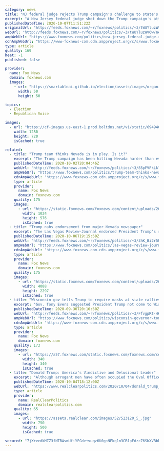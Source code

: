 ```yaml
---
category: news
title: "NJ federal judge rejects Trump campaign's challenge to state's mail-in voting plans"
excerpt: "A New Jersey federal judge shot down the Trump campaign's attempt to halt the state's new mail-in voting rules, including one that allows ballots to be counted two days after Election Day even if they do not have a postmark."
publishedDateTime: 2020-10-07T11:51:22Z
originalUrl: "http://feeds.foxnews.com/~r/foxnews/politics/~3/tWUYluzWV6w/new-jersey-federal-judge-rejects-trump-campaign-challenge-mail-in-voting-plans"
webUrl: "http://feeds.foxnews.com/~r/foxnews/politics/~3/tWUYluzWV6w/new-jersey-federal-judge-rejects-trump-campaign-challenge-mail-in-voting-plans"
ampWebUrl: "https://www.foxnews.com/politics/new-jersey-federal-judge-rejects-trump-campaign-challenge-mail-in-voting-plans.amp"
cdnAmpWebUrl: "https://www-foxnews-com.cdn.ampproject.org/c/s/www.foxnews.com/politics/new-jersey-federal-judge-rejects-trump-campaign-challenge-mail-in-voting-plans.amp"
type: article
quality: 169
heat: -1
published: false

provider:
  name: Fox News
  domain: foxnews.com
  images:
    - url: "https://smartableai.github.io/election/assets/images/organizations/foxnews.com-50x50.jpg"
      width: 50
      height: 50

topics:
  - Election
  - Republican Voice

images:
  - url: "https://cf-images.us-east-1.prod.boltdns.net/v1/static/694940094001/f649ad1a-9ba6-44cd-970c-48bc9d126fa8/348cd761-0cad-4fa4-aad8-207aba59edf8/1280x720/match/image.jpg"
    width: 1280
    height: 720
    isCached: true

related:
  - title: "Trump team thinks Nevada is in play. Is it?"
    excerpt: "The Trump campaign has been hitting Nevada harder than ever this election season, and they seem certain the state might be President Trump’s for the taking this November. "
    publishedDateTime: 2020-10-02T20:04:46Z
    webUrl: "http://feeds.foxnews.com/~r/foxnews/politics/~3/85pFVFkLklI/trump-team-thinks-nevada-is-in-play-is-it"
    ampWebUrl: "https://www.foxnews.com/politics/trump-team-thinks-nevada-is-in-play-is-it.amp"
    cdnAmpWebUrl: "https://www-foxnews-com.cdn.ampproject.org/c/s/www.foxnews.com/politics/trump-team-thinks-nevada-is-in-play-is-it.amp"
    type: article
    provider:
      name: Fox News
      domain: foxnews.com
    quality: 175
    images:
      - url: "https://static.foxnews.com/foxnews.com/content/uploads/2020/09/donald-trump-nevada-2-AP.jpg"
        width: 1024
        height: 576
        isCached: true
  - title: "Trump nabs endorsement from major Nevada newspaper"
    excerpt: "The Las Vegas Review-Journal endorsed President Trump’s reelection over the weekend. "
    publishedDateTime: 2020-10-06T19:15:50Z
    webUrl: "http://feeds.foxnews.com/~r/foxnews/politics/~3/3hK_Bi2r5UQ/las-vegas-review-journal-endorses-trump"
    ampWebUrl: "https://www.foxnews.com/politics/las-vegas-review-journal-endorses-trump.amp"
    cdnAmpWebUrl: "https://www-foxnews-com.cdn.ampproject.org/c/s/www.foxnews.com/politics/las-vegas-review-journal-endorses-trump.amp"
    type: article
    provider:
      name: Fox News
      domain: foxnews.com
    quality: 175
    images:
      - url: "https://static.foxnews.com/foxnews.com/content/uploads/2020/10/AP20279850847067-1.jpg"
        width: 4088
        height: 2297
        isCached: true
  - title: "Wisconsin gov tells Trump to require masks at state rallies — or skip them"
    excerpt: "Gov. Tony Evers suggested President Trump not come to Wisconsin for two campaign rallies this weekend, as the state struggles with record-breaking numbers of hospitalizations and new coronavirus cases."
    publishedDateTime: 2020-09-30T20:16:50Z
    webUrl: "http://feeds.foxnews.com/~r/foxnews/politics/~3/FfvgpRt-46w/wisconsin-governor-tony-evers-trump-coronavirus"
    ampWebUrl: "https://www.foxnews.com/politics/wisconsin-governor-tony-evers-trump-coronavirus.amp"
    cdnAmpWebUrl: "https://www-foxnews-com.cdn.ampproject.org/c/s/www.foxnews.com/politics/wisconsin-governor-tony-evers-trump-coronavirus.amp"
    type: article
    provider:
      name: Fox News
      domain: foxnews.com
    quality: 173
    images:
      - url: "https://a57.foxnews.com/static.foxnews.com/foxnews.com/content/uploads/2020/04/340/340/Vandana-Rambaran.jpg?ve=1&tl=1"
        width: 340
        height: 340
        isCached: true
  - title: "Donald Trump: America's Vindictive and Delusional Leader"
    excerpt: "Although arrogant men have often occupied the Oval Office, the nation has never suffered a presidential ego quite so expansive as Donald Trump’s. In his mind, he is the state, his interests indistinguishable from those of the nation."
    publishedDateTime: 2020-10-04T18:12:00Z
    webUrl: "https://www.realclearpolitics.com/2020/10/04/donald_trump_americas_vindictive_and_delusional_leader_525225.html"
    type: article
    provider:
      name: RealClearPolitics
      domain: realclearpolitics.com
    quality: 65
    images:
      - url: "https://assets.realclear.com/images/52/523120_5_.jpg"
        width: 750
        height: 500
        isCached: true

secured: "7jX+vedkMZZ3fNTBAsmUfiYPGde+vuqz6U0gnNFkq1n3CB1pFdzc76SbXVBbDuhY8DlxZGhr7QCVTNnVv6i2NmnDoH39K5QxycDzuHSIhnRKxOr/8Cc1l9rsrGDCB/upLKrUJ3h5gJkukSB/6US4MpQa7dVuuEr0+GAGpVD/kxR/k3hO/AlrtnDIkqVG3DTRVuzRjoHAhjP9qD3h+zT96FzvXP2q+92aAHbh/C6jbHwEDZKCFe3XbM1oztPU6+uSBMFCPjOv27lWiOZuQT1zZ9U821AezHBNf9MjP17Z0an6x1xmeg3JpQnWv+raz0HoTF01wpfUoxmWwt/79QHtOd7GQFWFYM9TmrIL9h5HC9g=;NRhrqzE01wUpY+fQn2fpoA=="
---
```


